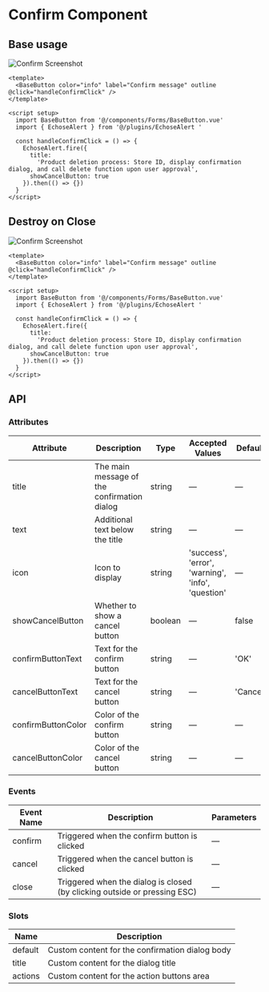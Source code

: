 # Confirm Component

## Base usage
![Confirm Screenshot](/images/confirm1.png)

``` vue
<template>
  <BaseButton color="info" label="Confirm message" outline @click="handleConfirmClick" />
</template>

<script setup>
  import BaseButton from '@/components/Forms/BaseButton.vue'
  import { EchoseAlert } from '@/plugins/EchoseAlert '

  const handleConfirmClick = () => {
    EchoseAlert.fire({
      title:
        'Product deletion process: Store ID, display confirmation dialog, and call delete function upon user approval',
      showCancelButton: true
    }).then(() => {})
  }
</script>
```

## Destroy on Close
![Confirm Screenshot](/images/confirm1.png)

``` vue
<template>
  <BaseButton color="info" label="Confirm message" outline @click="handleConfirmClick" />
</template>

<script setup>
  import BaseButton from '@/components/Forms/BaseButton.vue'
  import { EchoseAlert } from '@/plugins/EchoseAlert '

  const handleConfirmClick = () => {
    EchoseAlert.fire({
      title:
        'Product deletion process: Store ID, display confirmation dialog, and call delete function upon user approval',
      showCancelButton: true
    }).then(() => {})
  }
</script>
```

## API

### Attributes

| Attribute | Description | Type | Accepted Values | Default |
|-----------|-------------|------|-----------------|---------|
| title | The main message of the confirmation dialog | string | — | — |
| text | Additional text below the title | string | — | — |
| icon | Icon to display | string | 'success', 'error', 'warning', 'info', 'question' | — |
| showCancelButton | Whether to show a cancel button | boolean | — | false |
| confirmButtonText | Text for the confirm button | string | — | 'OK' |
| cancelButtonText | Text for the cancel button | string | — | 'Cancel' |
| confirmButtonColor | Color of the confirm button | string | — | — |
| cancelButtonColor | Color of the cancel button | string | — | — |

### Events

| Event Name | Description | Parameters |
|------------|-------------|------------|
| confirm | Triggered when the confirm button is clicked | — |
| cancel | Triggered when the cancel button is clicked | — |
| close | Triggered when the dialog is closed (by clicking outside or pressing ESC) | — |

### Slots

| Name | Description |
|------|-------------|
| default | Custom content for the confirmation dialog body |
| title | Custom content for the dialog title |
| actions | Custom content for the action buttons area |